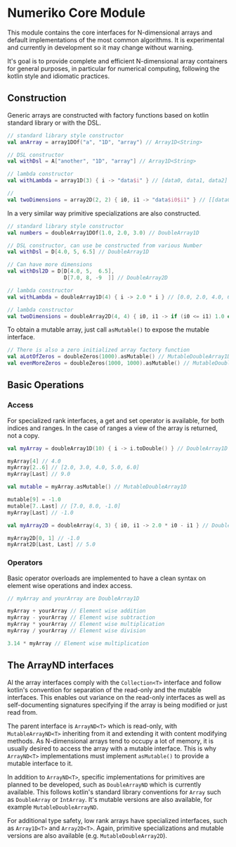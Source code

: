 # Numeriko Core Module

This module contains the core interfaces for N-dimensional arrays 
and default implementations of the most common algorithms. It is 
experimental and currently in development so it may change without warning.

It's goal is to provide complete and efficient N-dimensional array containers
for general purposes, in particular for numerical computing, following the 
kotlin style and idiomatic practices.

## Construction

Generic arrays are constructed with factory functions based on kotlin standard
library or with the DSL.
```kotlin
// standard library style constructor
val anArray = array1DOf("a", "1D", "array") // Array1D<String>

// DSL constructor
val withDsl = A["another", "1D", "array"] // Array1D<String>

// lambda constructor
val withLambda = array1D(3) { i -> "data$i" } // [data0, data1, data2]

// 
val twoDimensions = array2D(2, 2) { i0, i1 -> "data$i0$i1" } // [[data00, data01], [data10, data11]]

```

In a very similar way primitive specializations are also constructed.
```kotlin
// standard library style constructor
val numbers = doubleArray1DOf(1.0, 2.0, 3.0) // DoubleArray1D

// DSL constructor, can use be constructed from various Number
val withDsl = D[4.0, 5, 6.5] // DoubleArray1D

// Can have more dimensions
val withDsl2D = D[D[4.0, 5,  6.5],
                  D[7.0, 8, -9  ]] // DoubleArray2D

// lambda constructor
val withLambda = doubleArray1D(4) { i -> 2.0 * i } // [0.0, 2.0, 4.0, 6.0]

// lambda constructor
val twoDimensions = doubleArray2D(4, 4) { i0, i1 -> if (i0 <= i1) 1.0 else 0.0 } // upper triangular

```

To obtain a mutable array, just call `asMutable()` to expose the mutable interface.

```kotlin
// There is also a zero initialized array factory function
val aLotOfZeros = doubleZeros(1000).asMutable() // MutableDoubleArray1D
val evenMoreZeros = doubleZeros(1000, 1000).asMutable() // MutableDoubleArray2D

```

## Basic Operations

### Access

For specialized rank interfaces, a get and set operator is available, for both
indices and ranges. In the case of ranges a view of the array is returned,
not a copy.

```kotlin
val myArray = doubleArray1D(10) { i -> i.toDouble() } // DoubleArray1D

myArray[4] // 4.0
myArray[2..6] // [2.0, 3.0, 4.0, 5.0, 6.0]
myArray[Last] // 9.0

val mutable = myArray.asMutable() // MutableDoubleArray1D

mutable[9] = -1.0
mutable[7..Last] // [7.0, 8.0, -1.0]
myArray[Last] // -1.0

val myArray2D = doubleArray(4, 3) { i0, i1 -> 2.0 * i0 - i1 } // DoubleArray2D

myArray2D[0, 1] // -1.0
myArrat2D[Last, Last] // 5.0

```

### Operators

Basic operator overloads are implemented to have a clean syntax on element
wise operations and index access.

```kotlin
// myArray and yourArray are DoubleArray1D

myArray + yourArray // Element wise addition
myArray - yourArray // Element wise subtraction
myArray * yourArray // Element wise multiplication
myArray / yourArray // Element wise division

3.14 * myArray // Element wise multiplication
```

## The ArrayND interfaces

Al the array interfaces comply with the `Collection<T>` interface and
follow kotlin's convention for separation of the read-only and the
mutable interfaces. This enables out variance on the read-only interfaces
as well as self-documenting signatures specifying if the array is being 
modified or just read from.

The parent interface is `ArrayND<T>` which is read-only, with 
`MutableArrayND<T>` inheriting from it and extending it with content modifying
methods. As N-dimensional arrays tend to occupy a lot of memory, it is usually
desired to access the array with a mutable interface. This is why `ArrayND<T>`
implementations must implement `asMutable()` to provide a mutable interface
to it.

In addition to `ArrayND<T>`, specific implementations for primitives are planned
to be developed, such as `DoubleArrayND` which is currently available. This follows
kotlin's standard library conventions for `Array` such as `DoubleArray` or `IntArray`.
It's mutable versions are also available, for example `MutableDoubleArrayND`.

For additional type safety, low rank arrays have specialized interfaces, such
as `Array1D<T>` and `Array2D<T>`. Again, primitive specializations and mutable
versions are also available (e.g. `MutableDoubleArray2D`).


